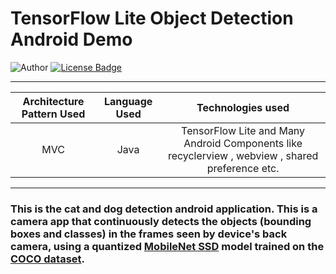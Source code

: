 # TensorFlow Lite Object Detection Android Demo
![Author](https://img.shields.io/badge/author-AIFahim-orange)
[![License Badge](https://img.shields.io/badge/license-GPL%203.0-blue)](https://github.com/AIFahim/Cat-and-Dog-Recognition/blob/master/LICENSE)

<hr>


 Architecture Pattern Used             |   Language Used   |   Technologies used     
:-------------------------:|:------------------------:|:------------------------:
MVC | Java | TensorFlow Lite and Many Android Components like recyclerview , webview , shared preference etc.

<hr>


### This is the cat and dog detection android application. This is a camera app that continuously detects the objects (bounding boxes and classes) in the frames seen by  device's back camera, using a quantized [MobileNet SSD](https://github.com/tensorflow/models/tree/master/research/object_detection) model trained on the [COCO dataset](http://cocodataset.org/).





